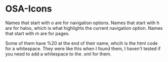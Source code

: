 # OSA-Icons

Names that start with o are for navigation options.
Names that start with h are for halos, which is what highlights the current navigation option.
Names that start with m are for pages.

Some of them have %20 at the end of their name, whcih is the html code for a whitespace. They were like this when I found them, I haven't tested if you need to add a whitespace to the .xml for them.